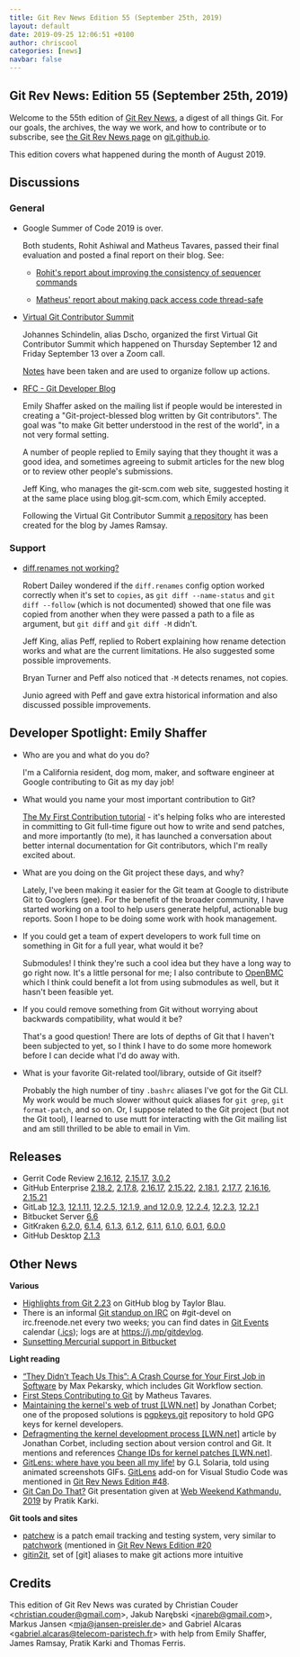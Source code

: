 ```yaml
---
title: Git Rev News Edition 55 (September 25th, 2019)
layout: default
date: 2019-09-25 12:06:51 +0100
author: chriscool
categories: [news]
navbar: false
---
```


## Git Rev News: Edition 55 (September 25th, 2019)

Welcome to the 55th edition of [Git Rev News](https://git.github.io/rev_news/rev_news/),
a digest of all things Git. For our goals, the archives, the way we work, and how to contribute or to
subscribe, see [the Git Rev News page](https://git.github.io/rev_news/rev_news/) on [git.github.io](http://git.github.io).

This edition covers what happened during the month of August 2019.

## Discussions

### General

* Google Summer of Code 2019 is over.

  Both students, Rohit Ashiwal and Matheus Tavares, passed their final evaluation
  and posted a final report on their blog. See:

  * [Rohit's report about improving the consistency of sequencer commands](https://rashiwal.me/2019/final-report/)

  * [Matheus' report about making pack access code thread-safe](https://matheustavares.gitlab.io/posts/gsoc-final-report)

* [Virtual Git Contributor Summit](https://public-inbox.org/git/nycvar.QRO.7.76.6.1907031429420.44@tvgsbejvaqbjf.bet/)

  Johannes Schindelin, alias Dscho, organized the first Virtual Git
  Contributor Summit which happened on Thursday September 12 and
  Friday September 13 over a Zoom call.

  [Notes](https://docs.google.com/document/d/1Yp6tz_JgUYjoofTDogtosLsdykwiAyYu9yM42yTuFA4/edit)
  have been taken and are used to organize follow up actions.

* [RFC - Git Developer Blog](https://public-inbox.org/git/20190806014935.GA26909@google.com/)

  Emily Shaffer asked on the mailing list if people would be
  interested in creating a "Git-project-blessed blog written by Git
  contributors". The goal was "to make Git better understood in the
  rest of the world", in a not very formal setting.

  A number of people replied to Emily saying that they thought it was
  a good idea, and sometimes agreeing to submit articles for the new
  blog or to review other people's submissions.

  Jeff King, who manages the git-scm.com web site, suggested hosting it
  at the same place using blog.git-scm.com, which Emily accepted.

  Following the Virtual Git Contributor Summit
  [a repository](https://gitlab.com/git-scm/blog/)
  has been created for the blog by James Ramsay.

<!---
### Reviews
-->

### Support

* [diff.renames not working?](https://public-inbox.org/git/CAHd499BT35jvPtsuD9gfJB0HJ=NxtzyQOaiD7-=sHJbFYhphpg@mail.gmail.com/)

  Robert Dailey wondered if the `diff.renames` config option worked
  correctly when it's set to `copies`, as `git diff --name-status` and
  `git diff --follow` (which is not documented) showed that one file
  was copied from another when they were passed a path to a file as
  argument, but `git diff` and `git diff -M` didn't.

  Jeff King, alias Peff, replied to Robert explaining how rename
  detection works and what are the current limitations. He also
  suggested some possible improvements.

  Bryan Turner and Peff also noticed that `-M` detects renames, not
  copies.

  Junio agreed with Peff and gave extra historical information and
  also discussed possible improvements.

## Developer Spotlight: Emily Shaffer

* Who are you and what do you do?

  I'm a California resident, dog mom, maker, and software engineer at
  Google contributing to Git as my day job!

* What would you name your most important contribution to Git?

  [The My First Contribution tutorial](https://git-scm.com/docs/MyFirstContribution.html) -
  it's helping folks who are interested in committing to Git full-time
  figure out how to write and send patches, and more importantly (to
  me), it has launched a conversation about better internal
  documentation for Git contributors, which I'm really excited about.

* What are you doing on the Git project these days, and why?

  Lately, I've been making it easier for the Git team at Google to
  distribute Git to Googlers (gee). For the benefit of the broader
  community, I have started working on a tool to help users generate
  helpful, actionable bug reports. Soon I hope to be doing some work
  with hook management.

* If you could get a team of expert developers to work full time on
  something in Git for a full year, what would it be?

  Submodules! I think they're such a cool idea but they have a long
  way to go right now. It's a little personal for me; I also
  contribute to [OpenBMC](https://openbmc.org) which I think could benefit a
  lot from using submodules as well, but it hasn't been feasible yet.

* If you could remove something from Git without worrying about
  backwards compatibility, what would it be?

  That's a good question! There are lots of depths of Git that I
  haven't been subjected to yet, so I think I have to do some more
  homework before I can decide what I'd do away with.

* What is your favorite Git-related tool/library, outside of Git itself?

  Probably the high number of tiny `.bashrc` aliases I've got for the
  Git CLI. My work would be much slower without quick aliases for
  `git grep`, `git format-patch`, and so on. Or, I suppose related to the
  Git project (but not the Git tool), I learned to use mutt for
  interacting with the Git mailing list and am still thrilled to be
  able to email in Vim.


## Releases

+ Gerrit Code Review [2.16.12](https://www.gerritcodereview.com/2.16.html#21612),
[2.15.17](https://www.gerritcodereview.com/2.15.html#21517),
[3.0.2](https://www.gerritcodereview.com/3.0.html#302)
+ GitHub Enterprise [2.18.2](https://enterprise.github.com/releases/2.18.2/notes),
[2.17.8](https://enterprise.github.com/releases/2.17.8/notes),
[2.16.17](https://enterprise.github.com/releases/2.16.17/notes),
[2.15.22](https://enterprise.github.com/releases/2.15.22/notes),
[2.18.1](https://enterprise.github.com/releases/2.18.1/notes),
[2.17.7](https://enterprise.github.com/releases/2.17.7/notes),
[2.16.16](https://enterprise.github.com/releases/2.16.16/notes),
[2.15.21](https://enterprise.github.com/releases/2.15.21/notes)
+ GitLab [12.3](https://about.gitlab.com/2019/09/22/gitlab-12-3-released/),
[12.1.11](https://about.gitlab.com/2019/09/19/gitlab-12-1-11-released/),
[12.2.5, 12.1.9, and 12.0.9](https://about.gitlab.com/2019/09/10/critical-security-release-gitlab-12-dot-2-dot-5-released/),
[12.2.4](https://about.gitlab.com/2019/09/02/gitlab-12-2-4-released/),
[12.2.3](https://about.gitlab.com/2019/08/29/security-release-gitlab-12-dot-2-dot-3-released/),
[12.2.1](https://about.gitlab.com/2019/08/23/gitlab-12-2-1-released/)
+ Bitbucket Server [6.6](https://confluence.atlassian.com/bitbucketserver/bitbucket-server-release-notes-872139866.html)
+ GitKraken [6.2.0](https://support.gitkraken.com/release-notes/current),
[6.1.4](https://support.gitkraken.com/release-notes/current),
[6.1.3](https://support.gitkraken.com/release-notes/current),
[6.1.2](https://support.gitkraken.com/release-notes/current),
[6.1.1](https://support.gitkraken.com/release-notes/current),
[6.1.0](https://support.gitkraken.com/release-notes/current),
[6.0.1](https://support.gitkraken.com/release-notes/current),
[6.0.0](https://support.gitkraken.com/release-notes/current)
+ GitHub Desktop [2.1.3](https://desktop.github.com/release-notes/)

## Other News

__Various__
* [Highlights from Git 2.23](https://github.blog/2019-08-16-highlights-from-git-2-23/)
  on GitHub blog by Taylor Blau.
* There is an informal [Git standup on IRC](https://public-inbox.org/git/20180713170018.GA139708@aiede.svl.corp.google.com/t/#u)
  on #git-devel on irc.freenode.net every two weeks;
  you can find dates in [Git Events](https://calendar.google.com/calendar/embed?src=nk8ph2kh4p5tgfcctb8i7dm6d4%40group.calendar.google.com) calendar ([.ics](https://calendar.google.com/calendar/ical/nk8ph2kh4p5tgfcctb8i7dm6d4%40group.calendar.google.com/public/basic.ics));
  logs are at <https://j.mp/gitdevlog>.
* [Sunsetting Mercurial support in Bitbucket](https://bitbucket.org/blog/sunsetting-mercurial-support-in-bitbucket)

__Light reading__
* [“They Didn’t Teach Us This”: A Crash Course for Your First Job in Software](https://stackoverflow.blog/2019/09/05/they-didnt-teach-us-this-a-crash-course-for-your-first-job-in-software/) by Max Pekarsky,
  which includes Git Workflow section.
* [First Steps Contributing to Git](https://matheustavares.gitlab.io/posts/first-steps-contributing-to-git) by Matheus Tavares.
* [Maintaining the kernel's web of trust [LWN.net]](https://lwn.net/Articles/798230/) by Jonathan Corbet;
  one of the proposed solutions is [pgpkeys.git](https://git.kernel.org/pub/scm/docs/kernel/pgpkeys.git) repository to hold GPG keys for kernel developers.
* [Defragmenting the kernel development process [LWN.net]](https://lwn.net/Articles/799134/)
  article by Jonathan Corbet, including section about version control
  and Git.  It mentions and references [Change IDs for kernel patches [LWN.net]](https://lwn.net/Articles/797613/).
* [GitLens: where have you been all my life!](https://dev.to/glsolaria/gitlens-where-have-you-been-all-my-life-1c2d) by G.L Solaria,
  told using animated screenshots GIFs.
  [GitLens](https://marketplace.visualstudio.com/items?itemName=eamodio.gitlens)
  add-on for Visual Studio Code was mentioned in
  [Git Rev News Edition #48](https://git.github.io/rev_news/2019/02/27/edition-48/).
* [Git Can Do That?](https://docs.google.com/presentation/d/1xbzgdj_gnUSEvpTedoyJXVvREwOxBi1amm7A_FdMFCc/edit?usp=sharing) Git presentation given at [Web Weekend Kathmandu, 2019](https://2019.wwktm.co/speakers/pratik-karki/) by Pratik Karki.

__Git tools and sites__
* [patchew](https://github.com/patchew-project/patchew)
  is a patch email tracking and testing system,
  very similar to [patchwork](http://jk.ozlabs.org/projects/patchwork/)
  (mentioned in [Git Rev News Edition #20](https://git.github.io/rev_news/2016/10/19/edition-20/)
* [gitin2it](https://github.com/slefevre/gitin2it),
  set of [git] aliases to make git actions more intuitive


## Credits

This edition of Git Rev News was curated by
Christian Couder &lt;<christian.couder@gmail.com>&gt;,
Jakub Narębski &lt;<jnareb@gmail.com>&gt;,
Markus Jansen &lt;<mja@jansen-preisler.de>&gt; and
Gabriel Alcaras &lt;<gabriel.alcaras@telecom-paristech.fr>&gt;
with help from Emily Shaffer, James Ramsay, Pratik Karki and Thomas Ferris.
